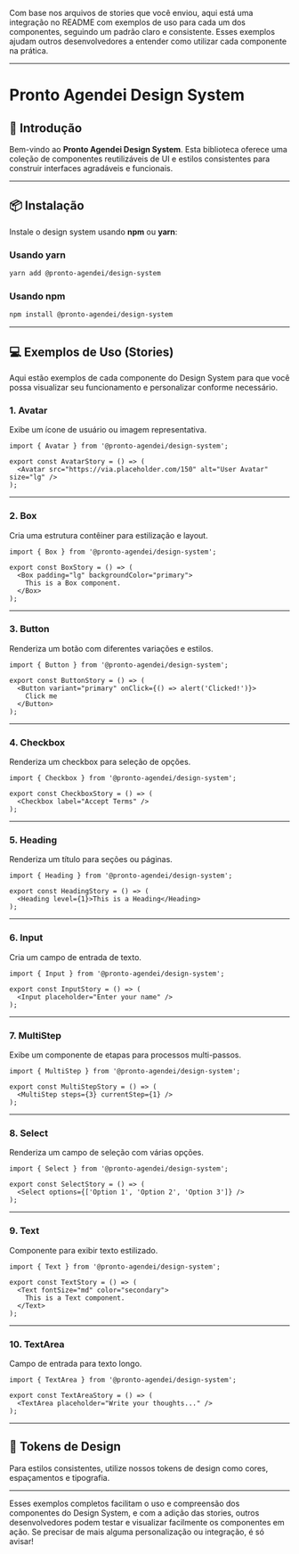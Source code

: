 Com base nos arquivos de stories que você enviou, aqui está uma integração no README com exemplos de uso para cada um dos componentes, seguindo um padrão claro e consistente. Esses exemplos ajudam outros desenvolvedores a entender como utilizar cada componente na prática.

---

# Pronto Agendei Design System

## 📖 Introdução

Bem-vindo ao **Pronto Agendei Design System**. Esta biblioteca oferece uma coleção de componentes reutilizáveis de UI e estilos consistentes para construir interfaces agradáveis e funcionais.

---

## 📦 Instalação

Instale o design system usando **npm** ou **yarn**:

### Usando yarn
```bash
yarn add @pronto-agendei/design-system
```

### Usando npm
```bash
npm install @pronto-agendei/design-system
```

---

## 💻 Exemplos de Uso (Stories)

Aqui estão exemplos de cada componente do Design System para que você possa visualizar seu funcionamento e personalizar conforme necessário.

### 1. Avatar
Exibe um ícone de usuário ou imagem representativa.

```tsx
import { Avatar } from '@pronto-agendei/design-system';

export const AvatarStory = () => (
  <Avatar src="https://via.placeholder.com/150" alt="User Avatar" size="lg" />
);
```

---

### 2. Box
Cria uma estrutura contêiner para estilização e layout.

```tsx
import { Box } from '@pronto-agendei/design-system';

export const BoxStory = () => (
  <Box padding="lg" backgroundColor="primary">
    This is a Box component.
  </Box>
);
```

---

### 3. Button
Renderiza um botão com diferentes variações e estilos.

```tsx
import { Button } from '@pronto-agendei/design-system';

export const ButtonStory = () => (
  <Button variant="primary" onClick={() => alert('Clicked!')}>
    Click me
  </Button>
);
```

---

### 4. Checkbox
Renderiza um checkbox para seleção de opções.

```tsx
import { Checkbox } from '@pronto-agendei/design-system';

export const CheckboxStory = () => (
  <Checkbox label="Accept Terms" />
);
```

---

### 5. Heading
Renderiza um título para seções ou páginas.

```tsx
import { Heading } from '@pronto-agendei/design-system';

export const HeadingStory = () => (
  <Heading level={1}>This is a Heading</Heading>
);
```

---

### 6. Input
Cria um campo de entrada de texto.

```tsx
import { Input } from '@pronto-agendei/design-system';

export const InputStory = () => (
  <Input placeholder="Enter your name" />
);
```

---

### 7. MultiStep
Exibe um componente de etapas para processos multi-passos.

```tsx
import { MultiStep } from '@pronto-agendei/design-system';

export const MultiStepStory = () => (
  <MultiStep steps={3} currentStep={1} />
);
```

---

### 8. Select
Renderiza um campo de seleção com várias opções.

```tsx
import { Select } from '@pronto-agendei/design-system';

export const SelectStory = () => (
  <Select options={['Option 1', 'Option 2', 'Option 3']} />
);
```

---

### 9. Text
Componente para exibir texto estilizado.

```tsx
import { Text } from '@pronto-agendei/design-system';

export const TextStory = () => (
  <Text fontSize="md" color="secondary">
    This is a Text component.
  </Text>
);
```

---

### 10. TextArea
Campo de entrada para texto longo.

```tsx
import { TextArea } from '@pronto-agendei/design-system';

export const TextAreaStory = () => (
  <TextArea placeholder="Write your thoughts..." />
);
```

---

## 🎨 Tokens de Design

Para estilos consistentes, utilize nossos tokens de design como cores, espaçamentos e tipografia.

---

Esses exemplos completos facilitam o uso e compreensão dos componentes do Design System, e com a adição das stories, outros desenvolvedores podem testar e visualizar facilmente os componentes em ação. Se precisar de mais alguma personalização ou integração, é só avisar!